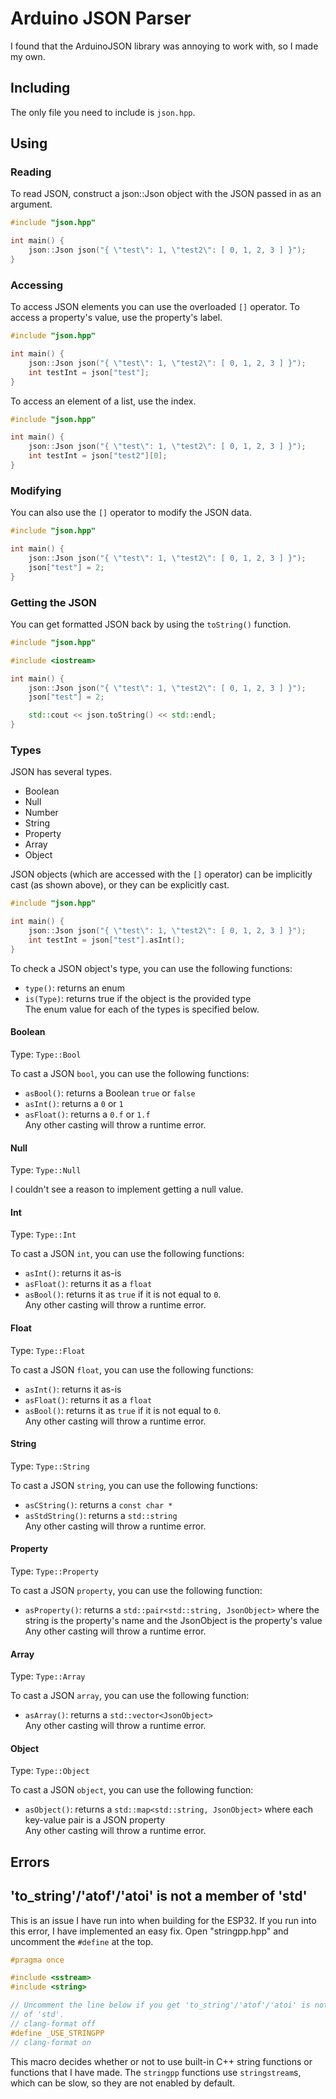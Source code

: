 # Arduino JSON Parser

I found that the ArduinoJSON library was annoying to work with, so I made my own.

## Including

The only file you need to include is `json.hpp`.


## Using


### Reading

To read JSON, construct a json::Json object with the JSON passed in as an argument.

```c++
#include "json.hpp"

int main() {
    json::Json json("{ \"test\": 1, \"test2\": [ 0, 1, 2, 3 ] }");
}
```

### Accessing

To access JSON elements you can use the overloaded `[]` operator. To access a property's value, use the property's label.

```c++
#include "json.hpp"

int main() {
    json::Json json("{ \"test\": 1, \"test2\": [ 0, 1, 2, 3 ] }");
    int testInt = json["test"];
}
```

To access an element of a list, use the index.
```c++
#include "json.hpp"

int main() {
    json::Json json("{ \"test\": 1, \"test2\": [ 0, 1, 2, 3 ] }");
    int testInt = json["test2"][0];
}
```

### Modifying

You can also use the `[]` operator to modify the JSON data.

```c++
#include "json.hpp"

int main() {
    json::Json json("{ \"test\": 1, \"test2\": [ 0, 1, 2, 3 ] }");
    json["test"] = 2;
}
```

### Getting the JSON

You can get formatted JSON back by using the `toString()` function.

```c++
#include "json.hpp"

#include <iostream>

int main() {
    json::Json json("{ \"test\": 1, \"test2\": [ 0, 1, 2, 3 ] }");
    json["test"] = 2;

    std::cout << json.toString() << std::endl;
}
```

### Types

JSON has several types.
- Boolean
- Null
- Number
- String
- Property
- Array
- Object

JSON objects (which are accessed with the `[]` operator) can be implicitly cast (as shown above), or they can be explicitly cast.

```c++
#include "json.hpp"

int main() {
    json::Json json("{ \"test\": 1, \"test2\": [ 0, 1, 2, 3 ] }");
    int testInt = json["test"].asInt();
}
```

To check a JSON object's type, you can use the following functions:
- `type()`: returns an enum
- `is(Type)`: returns true if the object is the provided type  
The enum value for each of the types is specified below.

#### Boolean

Type: `Type::Bool`

To cast a JSON `bool`, you can use the following functions:
- `asBool()`: returns a Boolean `true` or `false`
- `asInt()`: returns a `0` or `1`
- `asFloat()`: returns a `0.f` or `1.f`  
Any other casting will throw a runtime error.

#### Null

Type: `Type::Null`

I couldn't see a reason to implement getting a null value.

#### Int

Type: `Type::Int`

To cast a JSON `int`, you can use the following functions:
- `asInt()`: returns it as-is
- `asFloat()`: returns it as a `float`
- `asBool()`: returns it as `true` if it is not equal to `0`.  
Any other casting will throw a runtime error.

#### Float

Type: `Type::Float`

To cast a JSON `float`, you can use the following functions:
- `asInt()`: returns it as-is
- `asFloat()`: returns it as a `float`
- `asBool()`: returns it as `true` if it is not equal to `0`.  
Any other casting will throw a runtime error.

#### String

Type: `Type::String`

To cast a JSON `string`, you can use the following functions:
- `asCString()`: returns a `const char *`
- `asStdString()`: returns a `std::string`  
Any other casting will throw a runtime error.

#### Property

Type: `Type::Property`

To cast a JSON `property`, you can use the following function:
- `asProperty()`: returns a `std::pair<std::string, JsonObject>` where the string is the property's name and the JsonObject is the property's value  
Any other casting will throw a runtime error.

#### Array

Type: `Type::Array`

To cast a JSON `array`, you can use the following function:
- `asArray()`: returns a `std::vector<JsonObject>`  
Any other casting will throw a runtime error.

#### Object

Type: `Type::Object`

To cast a JSON `object`, you can use the following function:
- `asObject()`: returns a `std::map<std::string, JsonObject>` where each key-value pair is a JSON property  
Any other casting will throw a runtime error.

## Errors

## 'to_string'/'atof'/'atoi' is not a member of 'std'

This is an issue I have run into when building for the ESP32. If you run into this error, I have implemented an easy fix. Open "stringpp.hpp" and uncomment the `#define` at the top.

```cpp
#pragma once

#include <sstream>
#include <string>

// Uncomment the line below if you get 'to_string'/'atof'/'atoi' is not a member
// of 'std'.
// clang-format off
#define _USE_STRINGPP
// clang-format on
```

This macro decides whether or not to use built-in C++ string functions or functions that I have made. The `stringpp` functions use `stringstream`s, which can be slow, so they are not enabled by default.